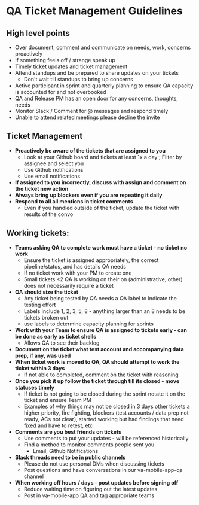 # QA Ticket Management Guidelines

## High level points
 - Over document, comment and communicate on needs, work, concerns proactively 
 - If something feels off / strange speak up
 - Timely ticket updates and ticket management
 - Attend standups and be prepared to share updates on your tickets
    - Don't wait till standups to bring up concerns
 - Active participant in sprint and quarterly planning to ensure QA capacity is accounted for and not overbooked 
 - QA and Release PM has an open door for any concerns, thoughts, needs
 - Monitor Slack / Comment for @ messages and respond timely
 - Unable to attend related meetings please decline the invite

## Ticket Management 
- **Proactively be aware of the tickets that are assigned to you** 
   - Look at your Github board and tickets at least 1x a day ; Filter by assignee and select you
   - Use Github notifications
   - Use email notifications 
 - **If assigned to you incorrectly, discuss with assign and comment on the ticket new action**
 - **Always bring up blockers even if you are repeating it daily**
 - **Respond to all all mentions in ticket comments**
   - Even if you handled outside of the ticket, update the ticket with results of the convo  


## Working tickets: 
 - **Teams asking QA to complete work must have a ticket - no ticket no work**
   - Ensure the ticket is assigned appropriately, the correct pipeline/status, and has details QA needs
   - If no ticket work with your PM to create one
   - Small tickets <2 QA is working on their on (administrative, other) does not necessarily require a ticket
 - **QA should size the ticket** 
   - Any ticket being tested by QA needs a QA label to indicate the testing effort
   - Labels include 1, 2, 3, 5, 8 - anything larger than an 8 needs to be tickets broken out
   - use labels to determine capacity planning for sprints 
 - **Work with your Team to ensure QA is assigned to tickets early - can be done as early as ticket shells** 
   - Allows QA to see their backlog
 - **Document on the ticket what test account and accompanying data prep, if any, was used** 
 - **When ticket work is moved to QA, QA should attempt to work the ticket within 3 days** 
   - If not able to completed, comment on the ticket with reasoning 
 - **Once you pick it up follow the ticket through till its closed - move statuses timely**
   - If ticket is not going to be closed during the sprint notate it on the ticket and ensure Team PM
   - Examples of why things may not be closed in 3 days other tickets a higher priority, fire fighting, blockers (test accounts / data prep not ready, ACs not clear), started working but had findings that need fixed and have to retest, etc 
 - **Comments are you best friends on tickets**
   - Use comments to put your updates - will be referenced historically
   - Find a method to monitor comments people sent you
     - Email, Github Notifications
 - **Slack threads need to be in public channels**
   - Please do not use personal DMs when discussing tickets
   - Post questions and have conversations in our va-mobile-app-qa channel
 - **When working off hours / days - post updates before signing off**
   - Reduce waiting time on figuring out the latest updates
   - Post in va-mobile-app QA and tag appropriate teams    

